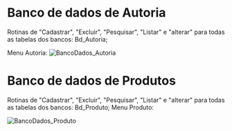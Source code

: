 # Banco de dados de Autoria
Rotinas de "Cadastrar", "Excluir", "Pesquisar", "Listar" e "alterar" para todas as tabelas dos bancos: Bd_Autoria;

Menu Autoria:
![BancoDados_Autoria](https://github.com/user-attachments/assets/2a16a4cc-b6dc-457f-a782-621e6b001a78)

# Banco de dados de Produtos
Rotinas de "Cadastrar", "Excluir", "Pesquisar", "Listar" e "alterar" para todas as tabelas dos bancos: Bd_Produto;
Menu Produto: 

![BancoDados_Produto](https://github.com/user-attachments/assets/ca1d6a09-4a64-4372-8c48-a509f41d75bd)
